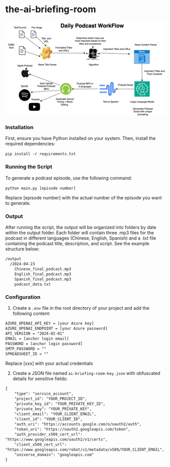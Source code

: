 # the-ai-briefing-room

![Design Diagram](design_diagram.jpg)

### Installation

First, ensure you have Python installed on your system. Then, install the required dependencies:

`pip install -r requirements.txt`

### Running the Script
To generate a podcast episode, use the following command:

`python main.py [episode number]`

Replace [episode number] with the actual number of the episode you want to generate.

### Output
After running the script, the output will be organized into folders by date within the output folder. Each folder will contain three .mp3 files for the podcast in different languages (Chinese, English, Spanish) and a .txt file containing the podcast title, description, and script. See the example structure below:
```
/output
  /2024-04-23
    Chinese_final_podcast.mp3
    English_final_podcast.mp3
    Spanish_final_podcast.mp3
    podcast_data.txt
```


### Configuration
1. Create a `.env` file in the root directory of your project and add the following content:

```
AZURE_OPENAI_API_KEY = [your Azure key]
AZURE_OPENAI_ENDPOINT = [your Azure password]
API_VERSION = "2024-02-01"
EMAIL = [anchor login email]
PASSWORD = [anchor login password]
SMTP_PASSWORD = ""
SPREADSHEET_ID = ""

```

Replace [xxx] with your actual credentials

2. Create a JSON file named `ai-briefing-room-key.json` with obfuscated details for sensitive fields:
```
{
    "type": "service_account",
    "project_id": "YOUR_PROJECT_ID",
    "private_key_id": "YOUR_PRIVATE_KEY_ID",
    "private_key": "YOUR_PRIVATE_KEY",
    "client_email": "YOUR_CLIENT_EMAIL",
    "client_id": "YOUR_CLIENT_ID",
    "auth_uri": "https://accounts.google.com/o/oauth2/auth",
    "token_uri": "https://oauth2.googleapis.com/token",
    "auth_provider_x509_cert_url": "https://www.googleapis.com/oauth2/v1/certs",
    "client_x509_cert_url": "https://www.googleapis.com/robot/v1/metadata/x509/YOUR_CLIENT_EMAIL",
    "universe_domain": "googleapis.com"
}
```

